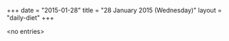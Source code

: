 +++
date = "2015-01-28"
title = "28 January 2015 (Wednesday)"
layout = "daily-diet"
+++

<p>&lt;no entries&gt;</p>